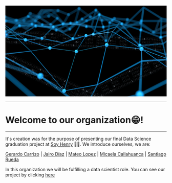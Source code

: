 ![banner_repo_de_bienvenida](profile/src/banner_repo_de_bienvenida.gif)

------
# Welcome to our organization😁!
-------
It's creation was for the purpose of presenting our final Data Science graduation project at [Soy Henry](https://www.soyhenry.com/carrera-data-science) 🚀💛. We introduce ourselves, we are:

[Gerardo Carrizo](https://github.com/Gerardgfc) |  [Jairo Díaz](https://github.com/jadiazpe) | [Mateo Lopez](https://github.com/luifa04) | [Micaela Callahuanca](https://github.com/MicaelaCallahuanca) | [Santiago Rueda](https://github.com/santiagrueda)

In this organization we will be fulfilling a data scientist role. You can see our project by clicking [here](https://github.com/ConsultoraAnalisisDeMercado/PF_CONSULTORA_MID)
